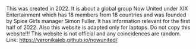 This was created in 2022. It is about a global group Now United under XIX Entertainment which has 18 members from 18 countries and was founded by Spice Girls manager Simon Fuller. It has information relevant for the first half of 2022.
Also this website is adapted only for laptops. 
Do not copy this website!!! This website is not official and any coincidences are random. 
Link:  https://veronikaleb.github.io/nowunited/
